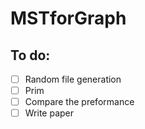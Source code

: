# MSTforGraph
## To do:

- [ ]  Random file generation
- [ ]  Prim
- [ ]  Compare the preformance
- [ ]  Write paper